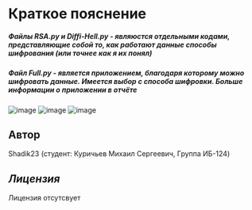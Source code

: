 # **Краткое пояснение**
##### Файлы RSA.py и Diffi-Hell.py - являюстся отдельными кодами, представляющие собой то, как работают данные способы шифрования (или точнее как я их понял)
##### Файл Full.py - является приложением, благодаря которому можно шифровать данные. Имеется выбор с способа шифровки. Больше информации о приложении в отчёте
![image](https://github.com/user-attachments/assets/99809257-a1c5-475d-9a8e-3a238b1f5be1)
![image](https://github.com/user-attachments/assets/03250dfe-4107-4b65-8e9f-49051621dd3d)
![image](https://github.com/user-attachments/assets/c246867f-dddc-4614-90e4-c7a6c6aa7ddc)
## **Автор**
Shadik23 (студент: Куричьев Михаил Сергеевич, Группа ИБ-124)
## ***Лицензия***
Лицензия отсутсвует
